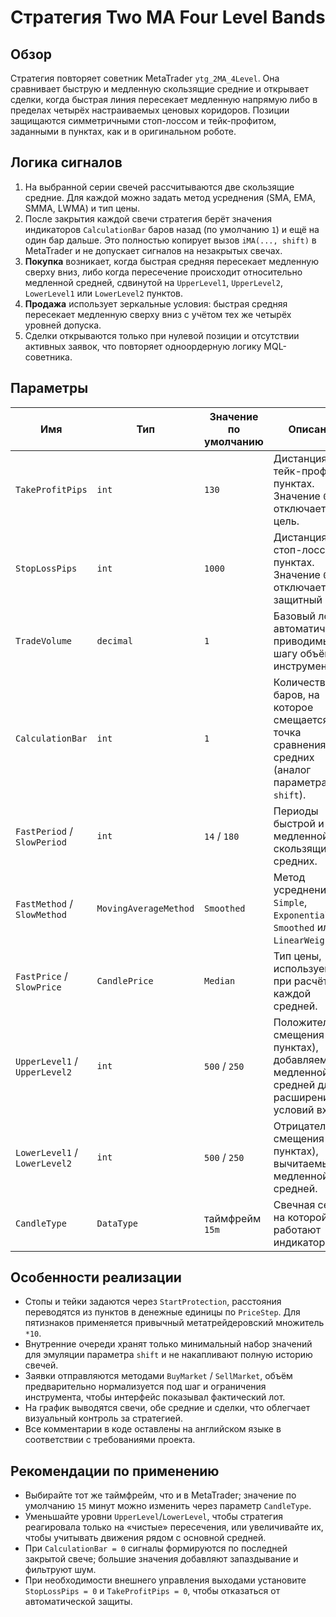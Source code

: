 # Стратегия Two MA Four Level Bands

## Обзор
Стратегия повторяет советник MetaTrader `ytg_2MA_4Level`. Она сравнивает быструю и медленную скользящие средние и открывает сделки, когда быстрая линия пересекает медленную напрямую либо в пределах четырёх настраиваемых ценовых коридоров. Позиции защищаются симметричными стоп-лоссом и тейк-профитом, заданными в пунктах, как и в оригинальном роботе.

## Логика сигналов
1. На выбранной серии свечей рассчитываются две скользящие средние. Для каждой можно задать метод усреднения (SMA, EMA, SMMA, LWMA) и тип цены.
2. После закрытия каждой свечи стратегия берёт значения индикаторов `CalculationBar` баров назад (по умолчанию `1`) и ещё на один бар дальше. Это полностью копирует вызов `iMA(..., shift)` в MetaTrader и не допускает сигналов на незакрытых свечах.
3. **Покупка** возникает, когда быстрая средняя пересекает медленную сверху вниз, либо когда пересечение происходит относительно медленной средней, сдвинутой на `UpperLevel1`, `UpperLevel2`, `LowerLevel1` или `LowerLevel2` пунктов.
4. **Продажа** использует зеркальные условия: быстрая средняя пересекает медленную сверху вниз с учётом тех же четырёх уровней допуска.
5. Сделки открываются только при нулевой позиции и отсутствии активных заявок, что повторяет одноордерную логику MQL-советника.

## Параметры
| Имя | Тип | Значение по умолчанию | Описание |
| --- | --- | --- | --- |
| `TakeProfitPips` | `int` | `130` | Дистанция тейк-профита в пунктах. Значение `0` отключает цель. |
| `StopLossPips` | `int` | `1000` | Дистанция стоп-лосса в пунктах. Значение `0` отключает защитный стоп. |
| `TradeVolume` | `decimal` | `1` | Базовый лот, автоматически приводимый к шагу объёма инструмента. |
| `CalculationBar` | `int` | `1` | Количество баров, на которое смещается точка сравнения средних (аналог параметра `shift`). |
| `FastPeriod` / `SlowPeriod` | `int` | `14` / `180` | Периоды быстрой и медленной скользящих средних. |
| `FastMethod` / `SlowMethod` | `MovingAverageMethod` | `Smoothed` | Метод усреднения: `Simple`, `Exponential`, `Smoothed` или `LinearWeighted`. |
| `FastPrice` / `SlowPrice` | `CandlePrice` | `Median` | Тип цены, используемый при расчёте каждой средней. |
| `UpperLevel1` / `UpperLevel2` | `int` | `500` / `250` | Положительные смещения (в пунктах), добавляемые к медленной средней для расширения условий входа. |
| `LowerLevel1` / `LowerLevel2` | `int` | `500` / `250` | Отрицательные смещения (в пунктах), вычитаемые из медленной средней. |
| `CandleType` | `DataType` | таймфрейм `15m` | Свечная серия, на которой работают индикаторы. |

## Особенности реализации
- Стопы и тейки задаются через `StartProtection`, расстояния переводятся из пунктов в денежные единицы по `PriceStep`. Для пятизнаков применяется привычный метатрейдеровский множитель `*10`.
- Внутренние очереди хранят только минимальный набор значений для эмуляции параметра `shift` и не накапливают полную историю свечей.
- Заявки отправляются методами `BuyMarket` / `SellMarket`, объём предварительно нормализуется под шаг и ограничения инструмента, чтобы интерфейс показывал фактический лот.
- На график выводятся свечи, обе средние и сделки, что облегчает визуальный контроль за стратегией.
- Все комментарии в коде оставлены на английском языке в соответствии с требованиями проекта.

## Рекомендации по применению
- Выбирайте тот же таймфрейм, что и в MetaTrader; значение по умолчанию `15` минут можно изменить через параметр `CandleType`.
- Уменьшайте уровни `UpperLevel`/`LowerLevel`, чтобы стратегия реагировала только на «чистые» пересечения, или увеличивайте их, чтобы учитывать движения рядом с основной средней.
- При `CalculationBar = 0` сигналы формируются по последней закрытой свече; большие значения добавляют запаздывание и фильтруют шум.
- При необходимости внешнего управления выходами установите `StopLossPips = 0` и `TakeProfitPips = 0`, чтобы отказаться от автоматической защиты.
